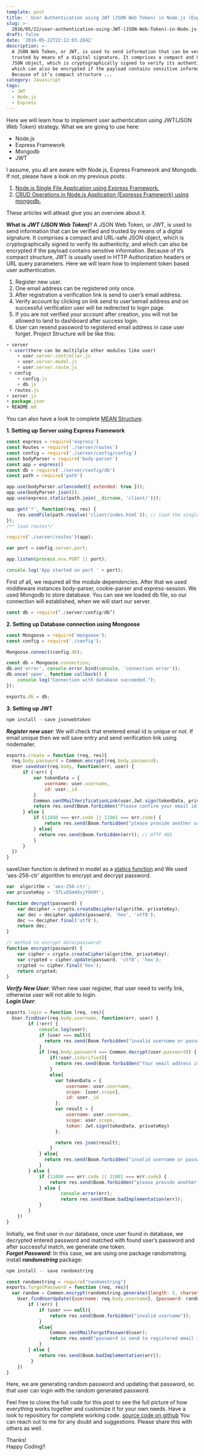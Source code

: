 ```yaml
---
template: post
title: ' User Authentication using JWT (JSON Web Token) in Node.js (Express Framework)'
slug: >-
  2016/05/22/user-authentication-using-JWT-(JSON-Web-Token)-in-Node.js-(express=framework)
draft: false
date: '2016-05-22T22:12:03.284Z'
description: >-
  A JSON Web Token, or JWT, is used to send information that can be verified and
  trusted by means of a digital signature. It comprises a compact and URL-safe
  JSON object, which is cryptographically signed to verify its authenticity, and
  which can also be encrypted if the payload contains sensitive information.
  Because of it’s compact structure ...
category: Javascript
tags:
  - JWT
  - Node.js
  - Express
---
```

Here we will learn how to implement user authentication using JWT(JSON Web Token) strategy. What we are going to use here:

* Node.js
* Express Framework
* Mongodb
* JWT

I assume, you all are aware with Node.js, Express Framework and Mongodb. If not, please have a look on my previous posts:

1. [Node.js Single File Application using Express Framework.](http://thepandeysoni.org/2016/02/05/node.js-single-file-application-using-express-framework/)
2. [CRUD Operations in Node.js Application (Expresss Framework) using mongodb.](http://thepandeysoni.org/2016/04/05/CRUD-operations-in-node.js-application-(expresss=framework)-using-mongodb/)

These articles will atleast give you an overview about it.

**What is** _**JWT (JSON Web Token)**_?
A JSON Web Token, or JWT, is used to send information that can be verified and trusted by means of a digital signature. It comprises a compact and URL-safe JSON object, which is cryptographically signed to verify its authenticity, and which can also be encrypted if the payload contains sensitive information. Because of it’s compact structure, JWT is usually used in HTTP Authorization headers or URL query parameters.
Here we will learn how to implement token based user authentication.

1. Register new user. 
2. One email address can be registered only once.
3. After registration a verification link is send to user’s email address.
4. Verify account by clicking on link send to user’semail address and on successful verification user will be redirected to login page.
5. If you are not verified your account after creation, you will not be allowed to land to dashboard after success login.
6. User can resend password to registered email address in case user forget.
   Project Structure will be like this:

```js
+ server
 + user(there can be multilple other modules like user)
    + user.server.controller.js
    + user.server.model.js
    + user.server.route.js
 + config
    + config.js
    + db.js
 + routes.js
+ server.js
+ package.json
+ README.md
```

You can also have a look to complete [MEAN Structure](http://thepandeysoni.org/2016/05/07/CRUD-Operation-with-UI-integration-(Angular.js)/).

**1. Setting up Server using Express Framework**

```js
const express = require('express')
const Routes = require('./server/routes')
const config = require('./server/config/config')
const bodyParser = require('body-parser')
const app = express()
const db = require('./server/config/db')
const path = require('path')

app.use(bodyParser.urlencoded({ extended: true }));
app.use(bodyParser.json());
app.use(express.static(path.join(__dirname, 'client/')));

app.get('*', function(req, res) {
    res.sendFile(path.resolve('client/index.html')); // load the single view file (angular will handle the page changes on the front-end)
});
/** load routes*/

require('./server/routes')(app);

var port = config.server.port;

app.listen(process.env.PORT || port);

console.log('App started on port ' + port);
```

First of all, we required all the module dependencies. After that we used middleware instances body-parser, cookie-parser and express-session. We used Mongodb to store database. You can see we loaded db file, so our connection will established, when we will start our server.

```js
const db = require(‘./server/config/db’)
```

**2. Setting up Database connection using Mongoose**

```js
const Mongoose = require('mongoose');
const config = require('./config');

Mongoose.connect(config.db);

const db = Mongoose.connection;
db.on('error', console.error.bind(console, 'connection error'));
db.once('open', function callback() {
    console.log("Connection with database succeeded.");
});

exports.db = db;
```

**3. Setting up JWT**

```js
npm install --save jsonwebtoken
```

_**Register new user**_: We will check that enetered email id is unique or not. If email unique then we will save entry and send verification link using nodemailer.

```js
exports.create = function (req, res){
  req.body.password = Common.encrypt(req.body.password);
  User.saveUser(req.body, function(err, user) {
      if (!err) {
          var tokenData = {
              username: user.username,
              id: user._id
          }
          Common.sentMailVerificationLink(user,Jwt.sign(tokenData, privateKey));
          return res.send(Boom.forbidden("Please confirm your email id by clicking on link in email"));
      } else {
          if (11000 === err.code || 11001 === err.code) {
              return res.send(Boom.forbidden("please provide another user email"));
          } else{
            return res.send(Boom.forbidden(err)); // HTTP 403
          }
      }
  })
}
```

saveUser function is defined in model as a [statics function](<>) and We used ‘aes-256-ctr’ algorithm to encrypt and decrypt password.

```js
var  algorithm = 'aes-256-ctr';
var privateKey = '37LvDSm4XvjYOh9Y';

function decrypt(password) {
    var decipher = crypto.createDecipher(algorithm, privateKey);
    var dec = decipher.update(password, 'hex', 'utf8');
    dec += decipher.final('utf8');
    return dec;
}

// method to encrypt data(password)
function encrypt(password) {
    var cipher = crypto.createCipher(algorithm, privateKey);
    var crypted = cipher.update(password, 'utf8', 'hex');
    crypted += cipher.final('hex');
    return crypted;
}
```

_**Verify New User**_: When new user register, that user need to verify link, otherwise user will not able to login.\
_**Login User**_:

```js
exports.login = function (req, res){
  User.findUser(req.body.username, function(err, user) {
        if (!err) {
            console.log(user);
            if (user === null){
              return res.send(Boom.forbidden("invalid username or password"));
            }
            if (req.body.password === Common.decrypt(user.password)) {
                if(!user.isVerified){
                  return res.send(Boom.forbidden("Your email address is not verified. please verify your email address to proceed"));
                }
                else{ 
                  var tokenData = {
                      username: user.username,
                      scope: [user.scope],
                      id: user._id
                  };
                  var result = {
                      username: user.username,
                      scope: user.scope,
                      token: Jwt.sign(tokenData, privateKey)
                  };

                  return res.json(result);
                }
            } else{
              return res.send(Boom.forbidden("invalid username or password"));
            }
        } else {
            if (11000 === err.code || 11001 === err.code) {
                return res.send(Boom.forbidden("please provide another user email"));
            } else {
                    console.error(err);
                    return res.send(Boom.badImplementation(err));
            } 
        }
    })
}
```

Initially, we find user in our database, once user found in database, we decrypted entered password and matched with found user’s password and after successful match, we generate one token.\
_**Forgot Password**_: In this case, we are using one package randomstring. install _**randomstring**_ package:

```js
npm install -- save randomstring
```

```js
const randomstring = require("randomstring")
exports.forgotPassword = function (req, res){
  var random = Common.encrypt(randomstring.generate({length: 5, charset: 'alphabetic'}));
    User.findUserUpdate({username: req.body.username}, {password: random}, function(err, user) {
        if (!err) {
            if (user === null){
                return res.send(Boom.forbidden("invalid username"));
            }
            else{
                Common.sentMailForgotPassword(user);
                return res.send("password is send to registered email id");
            }
        } else {       
            return res.send(Boom.badImplementation(err));
         }
    })
}
```

Here, we are generating random password and updating that password, so that user can login with the random generated password.

Feel free to clone the full code for this post to see the full picture of how everything works together and customize it for your own needs. Have a look to repository for complete working code.
[source code on github](https://github.com/pandeysoni/User-Authentication-using-JWT-JSON-Web-Token-in-Node.js-Express) 
You can reach out to me for any doubt and suggestions. Please share this with others as well.

Thanks!\
Happy Coding!!
